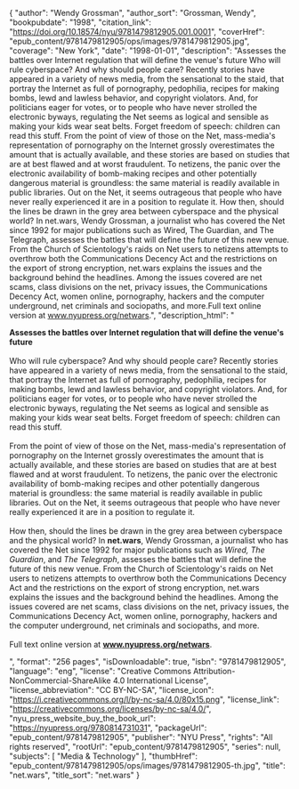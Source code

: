 {
  "author": "Wendy Grossman",
  "author_sort": "Grossman, Wendy",
  "bookpubdate": "1998",
  "citation_link": "https://doi.org/10.18574/nyu/9781479812905.001.0001",
  "coverHref": "epub_content/9781479812905/ops/images/9781479812905.jpg",
  "coverage": "New York",
  "date": "1998-01-01",
  "description": "Assesses the battles over Internet regulation that will define the venue's future Who will rule cyberspace? And why should people care? Recently stories have appeared in a variety of news media, from the sensational to the staid, that portray the Internet as full of pornography, pedophilia, recipes for making bombs, lewd and lawless behavior, and copyright violators. And, for politicians eager for votes, or to people who have never strolled the electronic byways, regulating the Net seems as logical and sensible as making your kids wear seat belts. Forget freedom of speech: children can read this stuff. From the point of view of those on the Net, mass-media's representation of pornography on the Internet grossly overestimates the amount that is actually available, and these stories are based on studies that are at best flawed and at worst fraudulent. To netizens, the panic over the electronic availability of bomb-making recipes and other potentially dangerous material is groundless: the same material is readily available in public libraries. Out on the Net, it seems outrageous that people who have never really experienced it are in a position to regulate it. How then, should the lines be drawn in the grey area between cyberspace and the physical world? In net.wars, Wendy Grossman, a journalist who has covered the Net since 1992 for major publications such as Wired, The Guardian, and The Telegraph, assesses the battles that will define the future of this new venue. From the Church of Scientology's raids on Net users to netizens attempts to overthrow both the Communications Decency Act and the restrictions on the export of strong encryption, net.wars explains the issues and the background behind the headlines. Among the issues covered are net scams, class divisions on the net, privacy issues, the Communications Decency Act, women online, pornography, hackers and the computer underground, net criminals and sociopaths, and more.Full text online version at www.nyupress.org/netwars.",
  "description_html": "<p><b>Assesses the battles over Internet regulation that will define the venue's future</b><br><br> Who will rule cyberspace? And why should people care? Recently stories have appeared in a variety of news media, from the sensational to the staid, that portray the Internet as full of pornography, pedophilia, recipes for making bombs, lewd and lawless behavior, and copyright violators. And, for politicians eager for votes, or to people who have never strolled the electronic byways, regulating the Net seems as logical and sensible as making your kids wear seat belts. Forget freedom of speech: children can read this stuff.<br><br> From the point of view of those on the Net, mass-media's representation of pornography on the Internet grossly overestimates the amount that is actually available, and these stories are based on studies that are at best flawed and at worst fraudulent. To netizens, the panic over the electronic availability of bomb-making recipes and other potentially dangerous material is groundless: the same material is readily available in public libraries. Out on the Net, it seems outrageous that people who have never really experienced it are in a position to regulate it.<br><br> How then, should the lines be drawn in the grey area between cyberspace and the physical world? In <b>net.wars</b>, Wendy Grossman, a journalist who has covered the Net since 1992 for major publications such as <i>Wired, The Guardian</i>, and <i>The Telegraph</i>, assesses the battles that will define the future of this new venue. From the Church of Scientology's raids on Net users to netizens attempts to overthrow both the Communications Decency Act and the restrictions on the export of strong encryption, net.wars explains the issues and the background behind the headlines. Among the issues covered are net scams, class divisions on the net, privacy issues, the Communications Decency Act, women online, pornography, hackers and the computer underground, net criminals and sociopaths, and more.<br><br>Full text online version at <b>www.nyupress.org/netwars</b>.</p>",
  "format": "256 pages",
  "isDownloadable": true,
  "isbn": "9781479812905",
  "language": "eng",
  "license": "Creative Commons Attribution-NonCommercial-ShareAlike 4.0 International License",
  "license_abbreviation": "CC BY-NC-SA",
  "license_icon": "https://i.creativecommons.org/l/by-nc-sa/4.0/80x15.png",
  "license_link": "https://creativecommons.org/licenses/by-nc-sa/4.0/",
  "nyu_press_website_buy_the_book_url": "https://nyupress.org/9780814731031",
  "packageUrl": "epub_content/9781479812905",
  "publisher": "NYU Press",
  "rights": "All rights reserved",
  "rootUrl": "epub_content/9781479812905",
  "series": null,
  "subjects": [
    "Media & Technology"
  ],
  "thumbHref": "epub_content/9781479812905/ops/images/9781479812905-th.jpg",
  "title": "net.wars",
  "title_sort": "net.wars"
}
